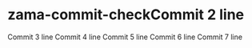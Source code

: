 # zama-commit-checkCommit 2 line
Commit 3 line
Commit 4 line
Commit 5 line
Commit 6 line
Commit 7 line
